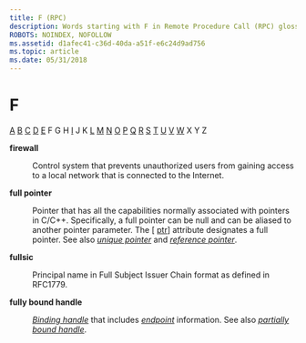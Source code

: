 ```yaml
---
title: F (RPC)
description: Words starting with F in Remote Procedure Call (RPC) glossary.
ROBOTS: NOINDEX, NOFOLLOW
ms.assetid: d1afec41-c36d-40da-a51f-e6c24d9ad756
ms.topic: article
ms.date: 05/31/2018
---
```


# F

[A](a-glos.md) [B](b-glos.md) [C](c-glos.md) [D](d-glos.md) [E](e-glos.md) F G H [I](i-glos.md) J K [L](l-glos.md) [M](m-glos.md) [N](n-glos.md) [O](o-glos.md) [P](p-glos.md) [Q](q.md) [R](r-glos.md) [S](s-glos.md) [T](t-glos.md) [U](u-glos.md) [V](v-glos.md) [W](w-glos.md) X Y Z

<dl> <dt>

<span id="_rpc_firewall_glos"></span><span id="_RPC_FIREWALL_GLOS"></span>**firewall**
</dt> <dd>

Control system that prevents unauthorized users from gaining access to a local network that is connected to the Internet.

</dd> <dt>

<span id="_rpc_full_pointer_glos"></span><span id="_RPC_FULL_POINTER_GLOS"></span>**full pointer**
</dt> <dd>

Pointer that has all the capabilities normally associated with pointers in C/C++. Specifically, a full pointer can be null and can be aliased to another pointer parameter. The \[ [ptr](/windows/desktop/Midl/ptr)\] attribute designates a full pointer. See also [*unique pointer*](u-glos.md) and [*reference pointer*](r-glos.md).

</dd> <dt>

<span id="_rpc_fullsic_glos"></span><span id="_RPC_FULLSIC_GLOS"></span>**fullsic**
</dt> <dd>

Principal name in Full Subject Issuer Chain format as defined in RFC1779.

</dd> <dt>

<span id="_rpc_fully_bound_handle_glos"></span><span id="_RPC_FULLY_BOUND_HANDLE_GLOS"></span>**fully bound handle**
</dt> <dd>

[*Binding handle*](b-glos.md) that includes [*endpoint*](e-glos.md) information. See also [*partially bound handle*](p-glos.md).

</dd> </dl>

 

 